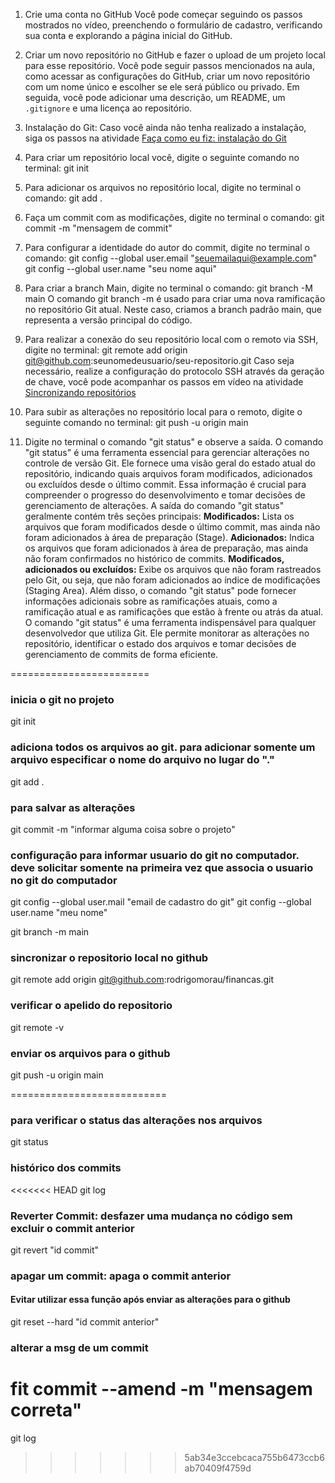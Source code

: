 1. Crie uma conta no GitHub Você pode começar seguindo os passos mostrados no vídeo, preenchendo o formulário de cadastro, verificando sua conta e explorando a página inicial do GitHub. 

2. Criar um novo repositório no GitHub e fazer o upload de um projeto local para esse repositório. Você pode seguir passos mencionados na aula, como acessar as configurações do GitHub, criar um novo repositório com um nome único e escolher se ele será público ou privado. Em seguida, você pode adicionar uma descrição, um README, um `.gitignore` e uma licença ao repositório. 

3. Instalação do Git: Caso você ainda não tenha realizado a instalação, siga os passos na atividade [Faça como eu fiz: instalação do Git](https://cursos.alura.com.br/course/git-github-compartilhando-colaborando-projetos/task/144999) 

4. Para criar um repositório local você, digite o seguinte comando no terminal: git init

5. Para adicionar os arquivos no repositório local, digite no terminal o comando: git add .

6. Faça um commit com as modificações, digite no terminal o comando: git commit -m "mensagem de commit"

7. Para configurar a identidade do autor do commit, digite no terminal o comando: 
  git config --global user.email "seuemailaqui@example.com" 
  git config --global user.name "seu nome aqui"

8. Para criar a branch Main, digite no terminal o comando: 
  git branch -M main
  O comando git branch -m é usado para criar uma nova ramificação no repositório Git atual. Neste caso, criamos a branch padrão main, que representa a versão principal do código. 

9. Para realizar a conexão do seu repositório local com o remoto via SSH, digite no terminal: 
  git remote add origin git@github.com:seunomedeusuario/seu-repositorio.git
  Caso seja necessário, realize a configuração do protocolo SSH através da geração de chave, você pode acompanhar os passos em vídeo na atividade [Sincronizando repositórios](https://cursos.alura.com.br/course/git-github-compartilhando-colaborando-projetos/task/139310) 

10. Para subir as alterações no repositório local para o remoto, digite o seguinte comando no terminal: git push -u origin main 

11. Digite no terminal o comando "git status" e observe a saída. O comando "git status" é uma ferramenta essencial para gerenciar alterações no controle de versão Git. 
Ele fornece uma visão geral do estado atual do repositório, indicando quais arquivos foram modificados, adicionados ou excluídos desde o último commit. 
Essa informação é crucial para compreender o progresso do desenvolvimento e tomar decisões de gerenciamento de alterações. 
A saída do comando "git status" geralmente contém três seções principais: 
**Modificados:** Lista os arquivos que foram modificados desde o último commit, mas ainda não foram adicionados à área de preparação (Stage). 
**Adicionados:** Indica os arquivos que foram adicionados à área de preparação, mas ainda não foram confirmados no histórico de commits. 
**Modificados, adicionados ou excluídos:** Exibe os arquivos que não foram rastreados pelo Git, ou seja, que não foram adicionados ao índice de modificações (Staging Area). 
Além disso, o comando "git status" pode fornecer informações adicionais sobre as ramificações atuais, como a ramificação atual e as ramificações que estão à frente ou atrás da atual. 
O comando "git status" é uma ferramenta indispensável para qualquer desenvolvedor que utiliza Git. Ele permite monitorar as alterações no repositório, identificar o estado dos arquivos e tomar decisões de gerenciamento de commits de forma eficiente.

========================

### inicia o git no projeto
  git init

### adiciona todos os arquivos ao git. para adicionar somente um arquivo especificar o nome do arquivo no lugar do "."
git add .

### para salvar as alterações 
git commit -m "informar alguma coisa sobre o projeto"


### configuração para informar usuario do git no computador. deve solicitar somente na primeira vez que associa o usuario no git do computador
git config --global user.mail "email de cadastro do git"
git config --global user.name "meu nome"


git branch -m main     

### sincronizar o repositorio local no github
git remote add origin git@github.com:rodrigomorau/financas.git

### verificar o apelido do repositorio
git remote -v

### enviar os arquivos para o github
git push -u origin main

===========================

### para verificar o status das alterações nos arquivos
git status

### histórico dos commits
<<<<<<< HEAD
git log

### Reverter Commit: desfazer uma mudança no código sem excluir o commit anterior
git revert "id commit"

### apagar um commit: apaga o commit anterior
#### Evitar utilizar essa função após enviar as alterações para o github
git reset --hard "id commit anterior"

### alterar a msg de um commit
fit commit --amend -m "mensagem correta"
=======
git log
>>>>>>> 5ab34e3ccebcaca755b6473ccb6ab70409f4759d
